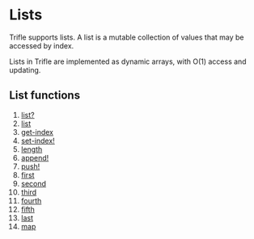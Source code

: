 # Lists

Trifle supports lists. A list is a mutable collection of values that may be
accessed by index.

Lists in Trifle are implemented as dynamic arrays, with O(1) access
and updating.

## List functions

1. [list?](Lists-ListPredicate.md)
2. [list](Lists-List.md)
3. [get-index](Sequences-GetIndex.md)
4. [set-index!](Sequences-SetIndex.md)
5. [length](Sequences-Length.md)
6. [append!](Lists-Append.md)
7. [push!](Lists-Push.md)
8. [first](Sequence-First.md)
9. [second](Sequences-Second.md)
10. [third](Sequences-Third.md)
11. [fourth](Sequences-Fourth.md)
12. [fifth](Sequences-Fifth.md)
13. [last](Sequences-Last.md)
14. [map](Lists-Map.md)

